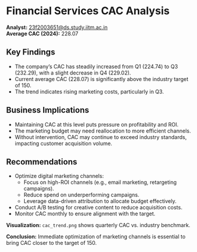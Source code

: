 # Financial Services CAC Analysis

**Analyst:** 23f2003651@ds.study.iitm.ac.in  
**Average CAC (2024):** 228.07

## Key Findings
- The company’s CAC has steadily increased from Q1 (224.74) to Q3 (232.29), with a slight decrease in Q4 (229.02).
- Current average CAC (228.07) is significantly above the industry target of 150.
- The trend indicates rising marketing costs, particularly in Q3.

## Business Implications
- Maintaining CAC at this level puts pressure on profitability and ROI.
- The marketing budget may need reallocation to more efficient channels.
- Without intervention, CAC may continue to exceed industry standards, impacting customer acquisition volume.

## Recommendations
- Optimize digital marketing channels:
  - Focus on high-ROI channels (e.g., email marketing, retargeting campaigns).
  - Reduce spend on underperforming campaigns.
  - Leverage data-driven attribution to allocate budget effectively.
- Conduct A/B testing for creative content to reduce acquisition costs.
- Monitor CAC monthly to ensure alignment with the target.

**Visualization:** `cac_trend.png` shows quarterly CAC vs. industry benchmark.

**Conclusion:** Immediate optimization of marketing channels is essential to bring CAC closer to the target of 150.
